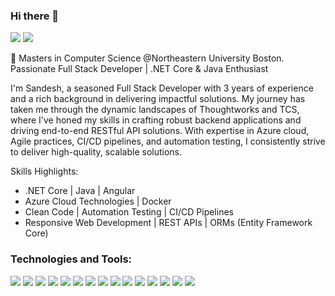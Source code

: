 ### Hi there 👋
 <a href="https://www.linkedin.com/in/sandesh-s-1394a1183/"><img src="https://img.shields.io/badge/LinkedIn-0077B5?style=for-the-badge&logo=linkedin&logoColor=white"></a> <a href="https://www.instagram.com/hs_sandesh/"><img src="https://img.shields.io/badge/Instagram-E4405F?style=for-the-badge&logo=instagram&logoColor=white"></a>
 

🚀 Masters in Computer Science @Northeastern University Boston.
 Passionate Full Stack Developer | .NET Core & Java Enthusiast

I'm Sandesh, a seasoned Full Stack Developer with 3 years of experience and a rich background in delivering impactful solutions. My journey has taken me through the dynamic landscapes of Thoughtworks and TCS, where I've honed my skills in crafting robust backend applications and driving end-to-end RESTful API solutions. With expertise in Azure cloud, Agile practices, CI/CD pipelines, and automation testing, I consistently strive to deliver high-quality, scalable solutions.

Skills Highlights:
- .NET Core | Java | Angular
- Azure Cloud Technologies | Docker
- Clean Code | Automation Testing | CI/CD Pipelines
- Responsive Web Development | REST APIs | ORMs (Entity Framework Core)


### Technologies and Tools:
<img src="https://img.shields.io/badge/Angular-DD0031?style=for-the-badge&logo=angular&logoColor=white"/> <img src="	https://img.shields.io/badge/Bootstrap-563D7C?style=for-the-badge&logo=bootstrap&logoColor=white"/> <img src="https://img.shields.io/badge/CSS3-1572B6?style=for-the-badge&logo=css3&logoColor=white"/> <img src="https://img.shields.io/badge/C-00599C?style=for-the-badge&logo=c&logoColor=white"/>  <img src="https://img.shields.io/badge/C%23-239120?style=for-the-badge&logo=c-sharp&logoColor=white"/> <img src="https://img.shields.io/badge/CSS3-1572B6?style=for-the-badge&logo=css3&logoColor=white"/>  <img src="	https://img.shields.io/badge/HTML5-E34F26?style=for-the-badge&logo=html5&logoColor=white"/>  <img src="https://img.shields.io/badge/JavaScript-323330?style=for-the-badge&logo=javascript&logoColor=F7DF1E"/> <img src="https://img.shields.io/badge/Java-ED8B00?style=for-the-badge&logo=java&logoColor=white"/> <img src="https://img.shields.io/badge/Numpy-777BB4?style=for-the-badge&logo=numpy&logoColor=white"/> <img src="https://img.shields.io/badge/Pandas-2C2D72?style=for-the-badge&logo=pandas&logoColor=white"/> <img src="https://img.shields.io/badge/PHP-777BB4?style=for-the-badge&logo=php&logoColor=white"/> <img src="https://img.shields.io/badge/Python-FFD43B?style=for-the-badge&logo=python&logoColor=darkgreen"/> <img src="https://img.shields.io/badge/TypeScript-007ACC?style=for-the-badge&logo=typescript&logoColor=white"/> <img src="https://img.shields.io/badge/Jupyter-F37626.svg?&style=for-the-badge&logo=Jupyter&logoColor=white"/>
 



